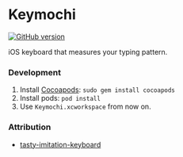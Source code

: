 # Keymochi
[![GitHub version](https://badge.fury.io/gh/Keymochi%2FKeymochi.svg)](https://badge.fury.io/gh/Keymochi%2FKeymochi)

iOS keyboard that measures your typing pattern.

### Development
1. Install [Cocoapods](https://cocoapods.org/): ```sudo gem install cocoapods```
2. Install pods: ```pod install```
3. Use ```Keymochi.xcworkspace``` from now on.

### Attribution
- [tasty-imitation-keyboard](https://github.com/archagon/tasty-imitation-keyboard)
